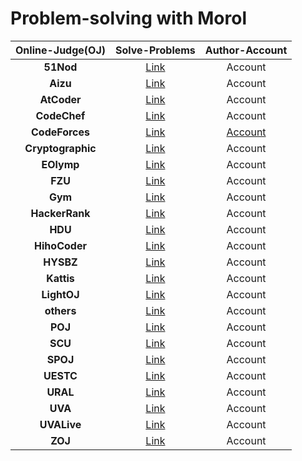 # Problem-solving with Morol

| Online-Judge(OJ) | Solve-Problems | Author-Account |
|:----------------:|:--------------:|:--------------:|
| **51Nod** | [Link](/src/51Nod) | Account |
| **Aizu** | [Link](/src/Aizu) | Account |
| **AtCoder** | [Link](/src/AtCoder) | Account |
| **CodeChef** | [Link](/src/CodeChef) | Account |
| **CodeForces** | [Link](/src/CodeForces) | [Account](http://codeforces.com/profile/jinnatul) |
| **Cryptographic** | [Link](/src/Cryptographic) | Account |
| **EOlymp** | [Link](/src/EOlymp) | Account |
| **FZU** | [Link](/src/FZU) | Account |
| **Gym** | [Link](/src/Gym) | Account |
| **HackerRank** | [Link](/src/HackerRank) | Account |
| **HDU** | [Link](/src/HDU) | Account |
| **HihoCoder** | [Link](/src/HihoCoder) | Account |
| **HYSBZ** | [Link](/src/HYSBZ) | Account |
| **Kattis** | [Link](/src/Kattis) | Account |
| **LightOJ** | [Link](/src/LightOJ) | Account |
| **others** | [Link](/src/others) | Account |
| **POJ** | [Link](/src/POJ) | Account |
| **SCU** | [Link](/src/SCU) | Account |
| **SPOJ** | [Link](/src/SPOJ) | Account |
| **UESTC** | [Link](/src/UESTC) | Account |
| **URAL** | [Link](/src/URAL) | Account |
| **UVA** | [Link](/src/UVA) | Account |
| **UVALive** | [Link](/src/UVALive) | Account |
| **ZOJ** | [Link](/src/ZOJ) | Account |
